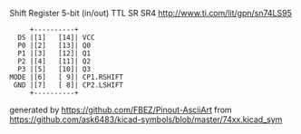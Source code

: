 Shift Register 5-bit (in/out)
TTL SR SR4
http://www.ti.com/lit/gpn/sn74LS95


	     +----------+
	  DS |[1]   [14]| VCC
	  P0 |[2]   [13]| Q0
	  P1 |[3]   [12]| Q1
	  P2 |[4]   [11]| Q2
	  P3 |[5]   [10]| Q3
	MODE |[6]   [ 9]| CP1.RSHIFT
	 GND |[7]   [ 8]| CP2.LSHIFT
	     +----------+


generated by https://github.com/FBEZ/Pinout-AsciiArt from https://github.com/ask6483/kicad-symbols/blob/master/74xx.kicad_sym